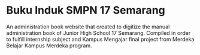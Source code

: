 # Buku Induk SMPN 17 Semarang
An administration book website that created to digitize the manual administration book of Junior High School 17 Semarang. Compiled in order to fulfill internship subject and Kampus Mengajar final project from Merdeka Belajar Kampus Merdeka program.

